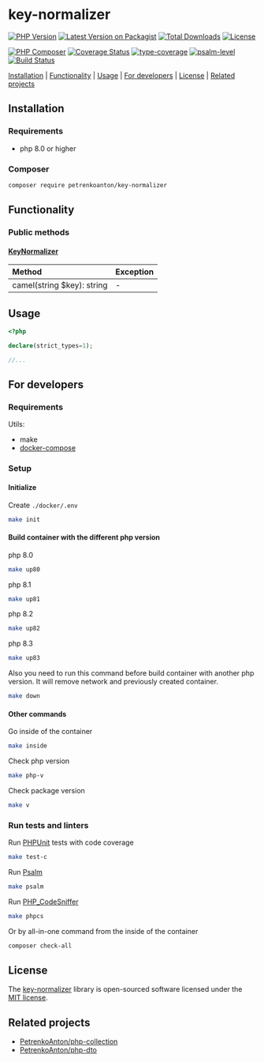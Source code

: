 # key-normalizer

[![PHP Version](https://img.shields.io/packagist/php-v/petrenkoanton/key-normalizer)](https://packagist.org/packages/petrenkoanton/key-normalizer)
[![Latest Version on Packagist](https://img.shields.io/packagist/v/petrenkoanton/key-normalizer.svg)](https://packagist.org/packages/petrenkoanton/key-normalizer)
[![Total Downloads](https://img.shields.io/packagist/dt/petrenkoanton/key-normalizer.svg)](https://packagist.org/packages/petrenkoanton/key-normalizer)
[![License](https://img.shields.io/packagist/l/petrenkoanton/key-normalizer)](https://packagist.org/packages/petrenkoanton/key-normalizer)

[![PHP Composer](https://github.com/PetrenkoAnton/key-normalizer/actions/workflows/tests.yml/badge.svg)](https://github.com/PetrenkoAnton/key-normalizer/actions/workflows/tests.yml)
[![Coverage Status](https://coveralls.io/repos/github/PetrenkoAnton/key-normalizer/badge.svg)](https://coveralls.io/github/PetrenkoAnton/key-normalizer)
[![type-coverage](https://shepherd.dev/github/petrenkoanton/key-normalizer/coverage.svg)](https://shepherd.dev/github/petrenkoanton/key-normalizer)
[![psalm-level](https://shepherd.dev/github/petrenkoanton/key-normalizer/level.svg)](https://shepherd.dev/github/petrenkoanton/key-normalizer)
[![Build Status](https://github.com/petrenkoanton/key-normalizer/workflows/coding-style/badge.svg)](https://github.com/petrenkoanton/key-normalizer/actions)

[Installation](#installation) | [Functionality](#functionality) | [Usage](#usage) | [For developers](#for-developers) | [License](#license) | [Related projects](#related-projects)

## Installation

### Requirements

- php 8.0 or higher

### Composer

```bash
composer require petrenkoanton/key-normalizer
```

## Functionality

### Public methods

#### [KeyNormalizer](./src/KeyNormalizer.php)

| Method                     | Exception |
|:---------------------------|:----------|
| camel(string $key): string | -         |

## Usage

```php
<?php

declare(strict_types=1);

//...
```

## For developers

### Requirements

Utils:
- make
- [docker-compose](https://docs.docker.com/compose/gettingstarted)

### Setup

#### Initialize

Create `./docker/.env`
```bash
make init 
```

#### Build container with the different php version

php 8.0
```bash
make up80
```

php 8.1
```bash
make up81
```

php 8.2
```bash
make up82
```

php 8.3
```bash
make up83
```

Also you need to run this command before build container with another php version.
It will remove network and previously created container.
```bash
make down
```

#### Other commands

Go inside of the container
```bash
make inside
```

Check php version
```bash
make php-v
```

Check package version
```bash
make v
```

### Run tests and linters

Run [PHPUnit](https://github.com/sebastianbergmann/phpunit) tests with code coverage
```bash
make test-c 
```

Run [Psalm](https://github.com/vimeo/psalm)
```bash
make psalm
```

Run [PHP_CodeSniffer](https://github.com/squizlabs/PHP_CodeSniffer)
```bash
make phpcs
```

Or by all-in-one command from the inside of the container

```bash
composer check-all
```

## License

The [key-normalizer](https://github.com/PetrenkoAnton/key-normalizer) library is open-sourced software licensed under the
[MIT license](./LICENSE).

## Related projects

- [PetrenkoAnton/php-collection](https://github.com/petrenkoanton/php-collection)
- [PetrenkoAnton/php-dto](https://github.com/petrenkoanton/php-dto)